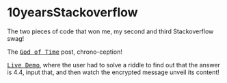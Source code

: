 # 10yearsStackoverflow
The two pieces of code that won me, my second and third Stackoverflow swag!

The <kbd>[God of Time](https://meta.stackexchange.com/questions/318910/time-for-some-more-swag/319020#319020)</kbd> post, chrono-ception!

<kbd>[Live Demo](http://cgi.di.uoa.gr/~gsamaras/soCheese.html)</kbd>, where the user had to solve a riddle to find out that the answer is 4.4, input that, and then watch the encrypted message unveil its content!
